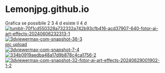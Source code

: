 # Lemonjpg.github.io
Grafica se possibile 2 3 4 d
esiste il 4 d
<a href='https://postimages.org/' target='_blank'><img src='https://i.postimg.cc/rpjyCnXY/tumblr-70f1cd550328a732332a742b93cfb416-acd37907-640-fotor-ai-art-effects-20240606232313-1.jpg' border='0' alt='tumblr-70f1cd550328a732332a742b93cfb416-acd37907-640-fotor-ai-art-effects-20240606232313-1'/></a>
<a href='https://postimages.org/' target='_blank'><img src='https://i.postimg.cc/W3D3NGCW/3dviewermax-com-snapshot-36-3.png' border='0' alt='3dviewermax-com-snapshot-36-3'/></a><br /><a href='https://postimages.org/it/'>pic upload</a><br />
<a href='https://postimg.cc/BP28VVV9' target='_blank'><img src='https://i.postimg.cc/kGpxBrN4/3dviewermax-com-snapshot-7-4.jpg' border='0' alt='3dviewermax-com-snapshot-7-4'/></a>
<a href='https://postimages.org/' target='_blank'><img src='https://i.postimg.cc/N0ZLn18K/334b0919aedba48a17d9b878c4ca1756-2.jpg' border='0' alt='334b0919aedba48a17d9b878c4ca1756-2'/></a>
<a href='https://postimages.org/' target='_blank'><img src='https://i.postimg.cc/9Qnf4GnL/3dviewermax-com-snapshot-32-fotor-ai-art-effects-20240629001902-1-2.jpg' border='0' alt='3dviewermax-com-snapshot-32-fotor-ai-art-effects-20240629001902-1-2'/></a>
